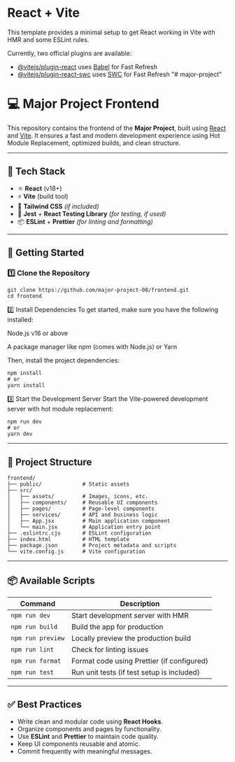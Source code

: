 # React + Vite

This template provides a minimal setup to get React working in Vite with HMR and some ESLint rules.

Currently, two official plugins are available:

- [@vitejs/plugin-react](https://github.com/vitejs/vite-plugin-react/blob/main/packages/plugin-react/README.md) uses [Babel](https://babeljs.io/) for Fast Refresh
- [@vitejs/plugin-react-swc](https://github.com/vitejs/vite-plugin-react-swc) uses [SWC](https://swc.rs/) for Fast Refresh
"# major-project"

# 💻 Major Project Frontend

This repository contains the frontend of the **Major Project**, built using [React](https://reactjs.org/) and [Vite](https://vitejs.dev/). It ensures a fast and modern development experience using Hot Module Replacement, optimized builds, and clean structure.

---

## 🧰 Tech Stack

- ⚛️ **React** (v18+)
- ⚡ **Vite** (build tool)
- 🎨 **Tailwind CSS** *(if included)*
- 🧪 **Jest** + **React Testing Library** *(for testing, if used)*
- 📦 **ESLint** + **Prettier** *(for linting and formatting)*

---

## 🚀 Getting Started

### 1️⃣ Clone the Repository

```
git clone https://github.com/major-project-08/frontend.git
cd frontend
```

2️⃣ Install Dependencies
To get started, make sure you have the following installed:

Node.js v16 or above

A package manager like npm (comes with Node.js) or Yarn

Then, install the project dependencies:
```
npm install
# or
yarn install
```

3️⃣ Start the Development Server
Start the Vite-powered development server with hot module replacement:
```
npm run dev
# or
yarn dev
```
---
## 📁 Project Structure

```
frontend/
├── public/             # Static assets
├── src/
│   ├── assets/         # Images, icons, etc.
│   ├── components/     # Reusable UI components
│   ├── pages/          # Page-level components
│   ├── services/       # API and business logic
│   ├── App.jsx         # Main application component
│   └── main.jsx        # Application entry point
├── .eslintrc.cjs       # ESLint configuration
├── index.html          # HTML template
├── package.json        # Project metadata and scripts
└── vite.config.js      # Vite configuration
```
---
## 📦 Available Scripts

| Command           | Description                                      |
|-------------------|--------------------------------------------------|
| `npm run dev`     | Start development server with HMR                |
| `npm run build`   | Build the app for production                     |
| `npm run preview` | Locally preview the production build             |
| `npm run lint`    | Check for linting issues                         |
| `npm run format`  | Format code using Prettier (if configured)       |
| `npm run test`    | Run unit tests (if test setup is included)       |

---
## ✅ Best Practices

- Write clean and modular code using **React Hooks**.
- Organize components and pages by functionality.
- Use **ESLint** and **Prettier** to maintain code quality.
- Keep UI components reusable and atomic.
- Commit frequently with meaningful messages.

